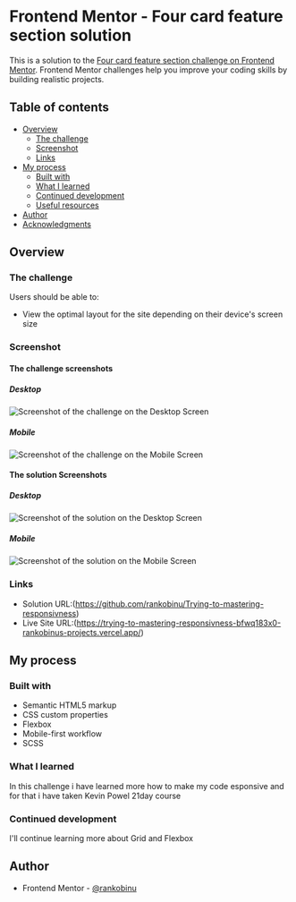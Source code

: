 # Frontend Mentor - Four card feature section solution

This is a solution to the [Four card feature section challenge on Frontend Mentor](https://www.frontendmentor.io/challenges/four-card-feature-section-weK1eFYK). Frontend Mentor challenges help you improve your coding skills by building realistic projects. 

## Table of contents

- [Overview](#overview)
  - [The challenge](#the-challenge)
  - [Screenshot](#screenshot)
  - [Links](#links)
- [My process](#my-process)
  - [Built with](#built-with)
  - [What I learned](#what-i-learned)
  - [Continued development](#continued-development)
  - [Useful resources](#useful-resources)
- [Author](#author)
- [Acknowledgments](#acknowledgments)


## Overview

### The challenge

Users should be able to:

- View the optimal layout for the site depending on their device's screen size

### Screenshot
#### The challenge screenshots
##### Desktop
![Screenshot of the challenge on the Desktop Screen](design/desktop-design.jpg)
##### Mobile
![Screenshot of the challenge on the Mobile Screen](design/mobile-design.jpg)
#### The solution Screenshots
##### Desktop
![Screenshot of the solution on the Desktop Screen](image.png)
##### Mobile
![Screenshot of the solution on the Mobile Screen](image-1.png)

### Links

- Solution URL:(https://github.com/rankobinu/Trying-to-mastering-responsivness)
- Live Site URL:(https://trying-to-mastering-responsivness-bfwq183x0-rankobinus-projects.vercel.app/)

## My process

### Built with

- Semantic HTML5 markup
- CSS custom properties
- Flexbox
- Mobile-first workflow
- SCSS

### What I learned

In this challenge i have learned more how to make my code esponsive and for that i have taken Kevin Powel 21day course

### Continued development

I'll continue learning more about Grid and Flexbox


## Author

- Frontend Mentor - [@rankobinu](https://www.frontendmentor.io/profile/rankobinu)


